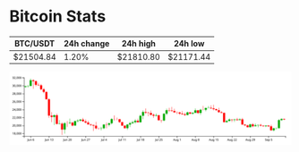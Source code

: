 # Bitcoin Stats

BTC/USDT|24h change|24h high|24h low|
|---|---|---|---|
|$21504.84|1.20%|$21810.80|$21171.44|

<img src="./chart.svg">
